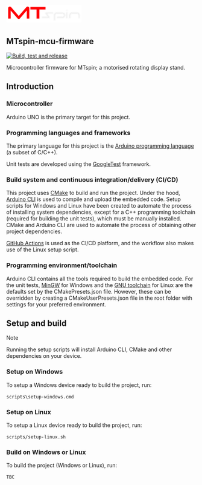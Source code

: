 # ![MTspin logo](images/mtspin%20red%20and%20white%20200%20x%2046%20png%20transparent.png)

## MTspin-mcu-firmware

[![Build, test and release](https://github.com/Morgritech/MTspin-mcu-firmware/actions/workflows/build-test-release.yaml/badge.svg)](https://github.com/Morgritech/MTspin-mcu-firmware/actions/workflows/build-test-release.yaml)

Microcontroller firmware for MTspin; a motorised rotating display stand.

## Introduction

### Microcontroller

Arduino UNO is the primary target for this project.

### Programming languages and frameworks

The primary language for this project is the [Arduino programming language](https://www.arduino.cc/reference) (a subset of C/C++).

Unit tests are developed using the [GoogleTest](http://google.github.io/googletest/) framework.

### Build system and continuous integration/delivery (CI/CD)

This project uses [CMake](https://cmake.org) to build and run the project. Under the hood, [Arduino CLI](https://arduino.github.io/arduino-cli) is used to compile and upload the embedded code. Setup scripts for Windows and Linux have been created to automate the process of installing system dependencies, except for a C++ programming toolchain (required for building the unit tests), which must be manually installed. CMake and Arduino CLI are used to automate the process of obtaining other project dependencies.

[GitHub Actions](https://docs.github.com/en/actions) is used as the CI/CD platform, and the workflow also makes use of the Linux setup script.

### Programming environment/toolchain

Arduino CLI contains all the tools required to build the embedded code. For the unit tests, [MinGW](https://en.wikipedia.org/wiki/MinGW) for Windows and the [GNU toolchain](https://en.wikipedia.org/wiki/GNU_toolchain) for Linux are the defaults set by the CMakePresets.json file. However, these can be overridden by creating a CMakeUserPresets.json file in the root folder with settings for your preferred environment.

## Setup and build

> [!NOTE]
> Running the setup scripts will install Arduino CLI, CMake and other dependencies on your device.

### Setup on Windows

To setup a Windows device ready to build the project, run:

``` shell
scripts\setup-windows.cmd
```

### Setup on Linux

To setup a Linux device ready to build the project, run:

``` shell
scripts/setup-linux.sh
```

### Build on Windows or Linux

To build the project (Windows or Linux), run:

``` shell
TBC
```
